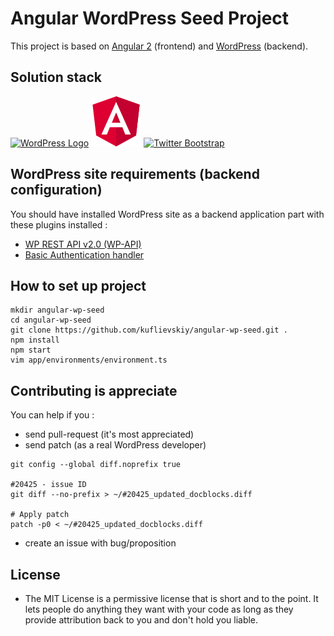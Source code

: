 # Angular WordPress Seed Project

This project is based on <a href="https://github.com/angular/angular" target="_blank" title="Angular 2">Angular 2</a> (frontend) and <a href="https://github.com/WordPress/WordPress" target="_blank" title="WordPress">WordPress</a> (backend).

## Solution stack
<a href="https://github.com/WordPress/WordPress">![WordPress Logo](https://github.com/WordPress/WordPress/blob/master/wp-includes/images/w-logo-blue.png)</a>
<a href="https://github.com/angular/angular">![Angular2 Logo](https://github.com/angular/angular.io/blob/master/public/resources/images/logos/angular2/angular-logo-banner.png)</a>
<a href="https://github.com/twbs/bootstrap"><img src="http://getbootstrap.com/assets/brand/bootstrap-solid.svg" height="80" width="80" alt="Twitter Bootstrap"></a>

## WordPress site requirements (backend configuration)
You should have installed WordPress site as a backend application part with these plugins installed : 
- <a href="https://github.com/WP-API/WP-API" target="_blank" title="WP REST API v2.0 (WP-API)">WP REST API v2.0 (WP-API)</a>
- <a href="https://github.com/WP-API/Basic-Auth" target="_blank" title="Basic Authentication handler">Basic Authentication handler</a>

## How to set up project

```ssh
mkdir angular-wp-seed
cd angular-wp-seed
git clone https://github.com/kuflievskiy/angular-wp-seed.git .
npm install
npm start
vim app/environments/environment.ts
```

## Contributing is appreciate
You can help if you : 
- send pull-request (it's most appreciated)
- send patch (as a real WordPress developer)
```git
git config --global diff.noprefix true

#20425 - issue ID
git diff --no-prefix > ~/#20425_updated_docblocks.diff

# Apply patch
patch -p0 < ~/#20425_updated_docblocks.diff
```
- create an issue with bug/proposition

## License
- The MIT License is a permissive license that is short and to the point. It lets people do anything they want with your code as long as they provide attribution back to you and don't hold you liable.